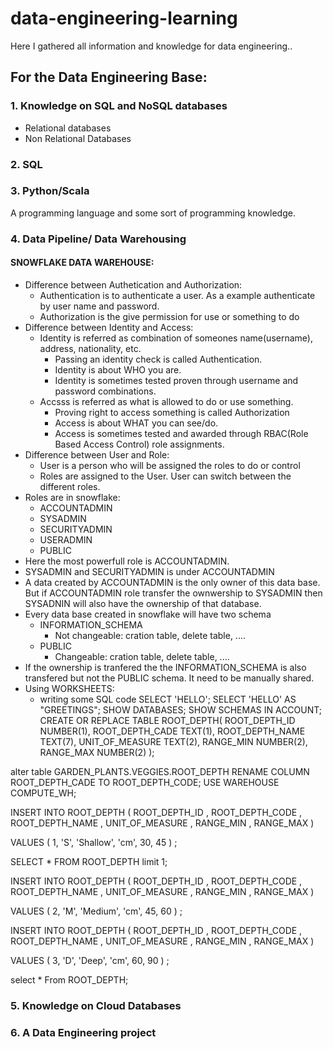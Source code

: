 # data-engineering-learning
Here I gathered all information and knowledge for data engineering..
## For the Data Engineering Base:
### 1. Knowledge on SQL and NoSQL databases
- Relational databases
- Non Relational Databases

### 2. SQL

### 3. Python/Scala
A programming language and some sort of programming knowledge.

### 4. Data Pipeline/ Data Warehousing
#### SNOWFLAKE DATA WAREHOUSE:
- Difference between Authetication and Authorization:
  - Authentication is to authenticate a user. As a example authenticate by user name and password.
  - Authorization is the give permission for use or something to do
- Difference between Identity and Access:
  - Identity is referred as combination of someones name(username), address, nationality, etc.
    - Passing an identity check is called Authentication.
    - Identity is about WHO you are.
    - Identity is sometimes tested proven through username and password  combinations.
  - Accsss is referred as what is allowed to do or use something.
    - Proving  right to access something is called Authorization
    - Access is about WHAT you can see/do.
    - Access is sometimes tested and awarded through RBAC(Role Based Access Control) role assignments.
- Difference between User and Role:
  - User is a person who will be assigned the roles to do or control
  - Roles are assigned to the User. User can switch between the different roles.
- Roles are in snowflake:
  - ACCOUNTADMIN
  - SYSADMIN 
  - SECURITYADMIN
  - USERADMIN
  - PUBLIC
- Here the most powerfull role is ACCOUNTADMIN.
- SYSADMIN and SECURITYADMIN is under ACCOUNTADMIN
- A data created by ACCOUNTADMIN is the only owner of this data base. But if  ACCOUNTADMIN role transfer the ownwership to SYSADMIN then SYSADNIN will also have the ownership of that database. 
- Every data base created in snowflake will have two schema
  - INFORMATION_SCHEMA
     - Not changeable: cration table, delete table, ....
  - PUBLIC 
     - Changeable: cration table, delete table, ....
- If the ownership is tranfered the the INFORMATION_SCHEMA is also transfered but not the PUBLIC schema. It need to be manually shared. 
- Using WORKSHEETS:
  - writing some SQL code
    SELECT 'HELLO';
SELECT 'HELLO' AS "GREETINGS";
SHOW DATABASES;
SHOW SCHEMAS IN ACCOUNT;
CREATE OR REPLACE TABLE ROOT_DEPTH(
    ROOT_DEPTH_ID NUMBER(1),
    ROOT_DEPTH_CADE TEXT(1),
    ROOT_DEPTH_NAME TEXT(7),
    UNIT_OF_MEASURE TEXT(2),
    RANGE_MIN NUMBER(2),
    RANGE_MAX NUMBER(2)
    );
    
alter table GARDEN_PLANTS.VEGGIES.ROOT_DEPTH 
RENAME COLUMN ROOT_DEPTH_CADE TO ROOT_DEPTH_CODE;
USE WAREHOUSE COMPUTE_WH;

INSERT INTO ROOT_DEPTH (
	ROOT_DEPTH_ID ,
	ROOT_DEPTH_CODE ,
	ROOT_DEPTH_NAME ,
	UNIT_OF_MEASURE ,
	RANGE_MIN ,
	RANGE_MAX 
)

VALUES
(
    1,
    'S',
    'Shallow',
    'cm',
    30,
    45
)
;

SELECT * FROM ROOT_DEPTH
limit 1;

INSERT INTO ROOT_DEPTH (
	ROOT_DEPTH_ID ,
	ROOT_DEPTH_CODE ,
	ROOT_DEPTH_NAME ,
	UNIT_OF_MEASURE ,
	RANGE_MIN ,
	RANGE_MAX 
)

VALUES
(
    2,
    'M',
    'Medium',
    'cm',
    45,
    60
)
;


INSERT INTO ROOT_DEPTH (
	ROOT_DEPTH_ID ,
	ROOT_DEPTH_CODE ,
	ROOT_DEPTH_NAME ,
	UNIT_OF_MEASURE ,
	RANGE_MIN ,
	RANGE_MAX 
)

VALUES
(
    3,
    'D',
    'Deep',
    'cm',
    60,
    90
)
;

select * From ROOT_DEPTH;
### 5. Knowledge on Cloud Databases

### 6. A Data Engineering project
